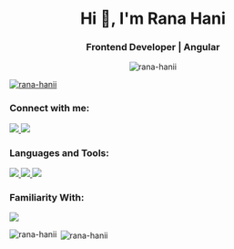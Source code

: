 <h1 align="center">Hi 👋, I'm Rana Hani</h1>
<h3 align="center">Frontend Developer | Angular</h3>

<p align="center"> <img src="https://komarev.com/ghpvc/?username=rana-hanii&label=Profile%20views&color=0e75b6&style=flat" alt="rana-hanii" /> </p>

<p align="left"> <a href="https://github.com/ryo-ma/github-profile-trophy"><img src="https://github-profile-trophy.vercel.app/?username=rana-hanii" alt="rana-hanii" /></a> </p>

<h3 align="left">Connect with me:</h3>
<p align="left">
<a href="https://linkedin.com/in/ranaa-hanii" target="blank">
  <img src="https://skillicons.dev/icons?i=linkedin" />
<a href="mailto:ranahani797@gmail.com" target="blank">
  <img src="https://skillicons.dev/icons?i=gmail" />
</a>
</p>

<h3 align="left">Languages and Tools:</h3>
<p align="left"> 
  <a href="https://skillicons.dev">
    <img src="https://skillicons.dev/icons?i=angular,ts,tailwind,redux" />
    <img src="https://skillicons.dev/icons?i=html,css,js,regex,bootstrap,sass" />
    <img src="https://skillicons.dev/icons?i=vscode,visualstudio,vercel,postman" />
  </a>
   </p>
   <h3 align="left">Familiarity With:</h3>
   <p align="left">
      <a href="https://skillicons.dev">
      <img src="https://skillicons.dev/icons?i=java,py,mysql,figma,xd" />
  </a>
 </p>

<p><img align="left" src="https://github-readme-stats.vercel.app/api/top-langs?username=rana-hanii&show_icons=true&locale=en&layout=compact" alt="rana-hanii" /></p>

<p>&nbsp;<img align="center" src="https://github-readme-stats.vercel.app/api?username=rana-hanii&show_icons=true&locale=en" alt="rana-hanii" /></p>


